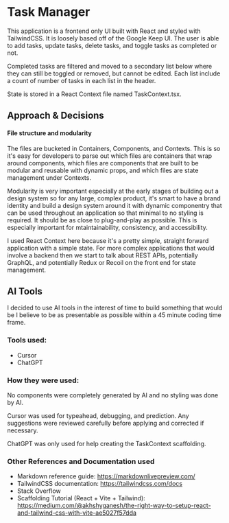 # Task Manager

This application is a frontend only UI built with React and styled with TailwindCSS. It is loosely based off of the Google Keep UI. The user is able to add tasks, update tasks, delete tasks, and toggle tasks as completed or not.

Completed tasks are filtered and moved to a secondary list below where they can still be toggled or removed, but cannot be edited. Each list include a count of number of tasks in each list in the header. 

State is stored in a React Context file named TaskContext.tsx.

## Approach & Decisions

#### File structure and modularity

The files are bucketed in Containers, Components, and Contexts. This is so it's easy for developers to parse out which files are containers that wrap around components, which files are components that are built to be modular and reusable with dynamic props, and which files are state management under Contexts.

Modularity is very important especially at the early stages of building out a design system so for any large, complex product, it's smart to have a brand identity and build a design system around it with dynamic componentry that can be used throughout an application so that minimal to no styling is required. It should be as close to plug-and-play as possible. This is especially important for mtaintainability, consistency, and accessibility.

I used React Context here because it's a pretty simple, straight forward application with a simple state. For more complex applications that would involve a backend then we start to talk about REST APIs, potentially GraphQL, and potentially Redux or Recoil on the front end for state management.

## AI Tools

I decided to use AI tools in the interest of time to build something that would be I believe to be as presentable as possible within a 45 minute coding time frame.

### Tools used:

* Cursor
* ChatGPT

### How they were used:

No components were completely generated by AI and no styling was done by AI.

Cursor was used for typeahead, debugging, and prediction. Any suggestions were reviewed carefully before applying and corrected if necessary.

ChatGPT was only used for help creating the TaskContext scaffolding.

### Other References and Documentation used

* Markdown reference guide: https://markdownlivepreview.com/
* TailwindCSS documentation: https://tailwindcss.com/docs
* Stack Overflow
* Scaffolding Tutorial (React + Vite + Tailwind): https://medium.com/@akhshyganesh/the-right-way-to-setup-react-and-tailwind-css-with-vite-ae5027f57dda